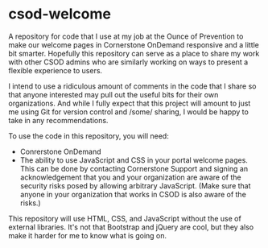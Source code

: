 # csod-welcome
A repository for code that I use at my job at the Ounce of Prevention to make our welcome pages in Cornerstone OnDemand responsive and a little bit smarter. Hopefully this repository can serve as a place to share my work with other CSOD admins who are similarly working on ways to present a flexible experience to users.

I intend to use a ridiculous amount of comments in the code that I share so that anyone interested may pull out the useful bits for their own organizations.  And while I fully expect that this project will amount to just me using Git for version control and /some/ sharing, I would be happy to take in any recommendations.

To use the code in this repository, you will need:
- Conrerstone OnDemand
- The ability to use JavaScript and CSS in your portal welcome pages. This can be done by contacting Cornerstone Support and signing an acknowledgement that you and your organization are aware of the security risks posed by allowing arbitrary JavaScript. (Make sure that anyone in your organization that works in CSOD is also aware of the risks.)

This repository will use HTML, CSS, and JavaScript without the use of external libraries. It's not that Bootstrap and jQuery are cool, but they also make it harder for me to know what is going on.
